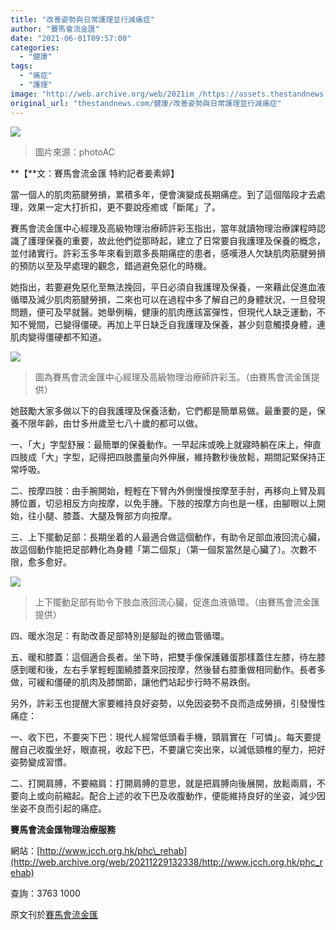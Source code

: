 ```yaml
---
title: "改善姿勢與日常護理並行減痛症"
author: "賽馬會流金匯"
date: "2021-06-01T09:57:00"
categories:
  - "健康"
tags:
  - "痛症"
  - "護理"
image: "http://web.archive.org/web/2021im_/https://assets.thestandnews.com/media/photos/rune-enstad-qeuJczNo54w-unsplash_UldTE.jpg"
original_url: "thestandnews.com/健康/改善姿勢與日常護理並行減痛症"
---
```

![](http://web.archive.org/web/2021im_/https://assets.thestandnews.com/media/photos/rune-enstad-qeuJczNo54w-unsplash_UldTE.jpg)
> 圖片來源：photoAC

**【**文：賽馬會流金匯 特約記者姜素婷】

當一個人的肌肉筋腱勞損，累積多年，便會演變成長期痛症。到了這個階段才去處理，效果一定大打折扣，更不要說痊癒或「斷尾」了。

賽馬會流金匯中心經理及高級物理治療師許彩玉指出，當年就讀物理治療課程時認識了護理保養的重要，故此他們從那時起，建立了日常要自我護理及保養的概念，並付諸實行。許彩玉多年來看到眾多長期痛症的患者，感嘆港人欠缺肌肉筋腱勞損的預防以至及早處理的觀念，錯過避免惡化的時機。

她指出，若要避免惡化至無法挽回，平日必須自我護理及保養，一來藉此促進血液循環及減少肌肉筋腱勞損，二來也可以在過程中多了解自己的身體狀況，一旦發現問題，便可及早就醫。她舉例稱，健康的肌肉應該富彈性，但現代人缺乏運動，不知不覺間，已變得僵硬。再加上平日缺乏自我護理及保養，甚少刻意觸摸身體，連肌肉變得僵硬都不知道。

![](http://web.archive.org/web/2021im_/https://assets.thestandnews.com/media/photos/image002_9Jjb5.jpg)
> 圖為賽馬會流金匯中心經理及高級物理治療師許彩玉。（由賽馬會流金匯提供）

她鼓勵大家多做以下的自我護理及保養活動，它們都是簡單易做。最重要的是，保養不限年齡，由廿多卅歲至七八十歲的都可以做。

一、「大」字型舒展：最簡單的保養動作。一早起床或晚上就寢時躺在床上，伸直四肢成「大」字型，記得把四肢盡量向外伸展，維持數秒後放鬆，期間記緊保持正常呼吸。

二、按摩四肢：由手腕開始，輕輕在下臂內外側慢慢按摩至手肘，再移向上臂及肩膊位置，切忌相反方向按摩，以免手腫。下肢的按摩方向也是一樣，由腳眼以上開始，往小腿、膝蓋、大腿及臀部方向按摩。

三、上下擺動足部：長期坐着的人最適合做這個動作，有助令足部血液回流心臟，故這個動作能把足部轉化為身體「第二個泵」（第一個泵當然是心臟了）。次數不限，愈多愈好。

![](http://web.archive.org/web/2021im_/https://assets.thestandnews.com/media/photos/EX20E68BB7E8B29D_JurX3.png)
> 上下擺動足部有助令下肢血液回流心臟，促進血液循環。（由賽馬會流金匯提供）

四、暖水泡足：有助改善足部特別是腳趾的微血管循環。

五、暖和膝蓋：這個適合長者。坐下時，把雙手像保護雞蛋那樣蓋住左膝，待左膝感到暖和後，左右手掌輕輕圍繞膝蓋來回按摩，然後替右膝重做相同動作。長者多做，可緩和僵硬的肌肉及膝關節，讓他們站起步行時不易跌倒。

另外，許彩玉也提醒大家要維持良好姿勢，以免因姿勢不良而造成勞損，引發慢性痛症：

一、收下巴，不要突下巴：現代人經常低頭看手機，頸肩實在「可憐」。每天要提醒自己收腹坐好，眼直視，收起下巴，不要讓它突出來，以減低頸椎的壓力，把好姿勢變成習慣。

二、打開肩膊，不要縮肩：打開肩膊的意思，就是把肩膊向後展開，放鬆兩肩，不要向上或向前縮起。配合上述的收下巴及收腹動作，便能維持良好的坐姿，減少因坐姿不良而引起的痛症。

**賽馬會流金匯物理治療服務**

網站：[http://www.jcch.org.hk/phc\_rehab](http://web.archive.org/web/20211229132338/http://www.jcch.org.hk/phc_rehab)

查詢：3763 1000

原文刊於[賽馬會流金匯](http://web.archive.org/web/20211229132338/http://www.jcch.org.hk/story/%e6%94%b9%e5%96%84%e5%a7%bf%e5%8b%a2%e8%88%87%e6%97%a5%e5%b8%b8%e8%ad%b7%e7%90%86%e4%b8%a6%e8%a1%8c%e6%b8%9b%e7%97%9b%e7%97%87/)